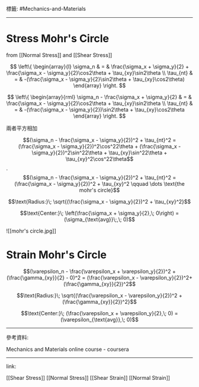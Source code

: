 標籤: #Mechanics-and-Materials 

---

# Stress Mohr's Circle

from [[Normal Stress]] and [[Shear Stress]]

$$
\left\{
	\begin{array}{l}
		\sigma_n & = & \frac{\sigma_x + \sigma_y}{2} + \frac{\sigma_x - \sigma_y}{2}\cos2\theta + \tau_{xy}\sin2\theta \\
		\tau_{nt} & = & -(\frac{\sigma_x - \sigma_y}{2}\sin2\theta + \tau_{xy}\cos2\theta)
	\end{array}
\right.
$$

$$
\left\{
	\begin{array}{rml}
		\sigma_n - \frac{\sigma_x + \sigma_y}{2} & = & \frac{\sigma_x - \sigma_y}{2}\cos2\theta + \tau_{xy}\sin2\theta \\
		\tau_{nt} & = & -(\frac{\sigma_x - \sigma_y}{2})\sin2\theta + \tau_{xy}\cos2\theta
	\end{array}
\right.
$$

兩者平方相加

$$(\sigma_n - \frac{\sigma_x - \sigma_y}{2})^2 + \tau_{nt}^2 = (\frac{\sigma_x - \sigma_y}{2})^2\cos^22\theta + (\frac{\sigma_x - \sigma_y}{2})^2\sin^22\theta + \tau_{xy}\sin^22\theta + \tau_{xy}^2\cos^22\theta$$
.
$$(\sigma_n - \frac{\sigma_x - \sigma_y}{2})^2 + \tau_{nt}^2 = (\frac{\sigma_x - \sigma_y}{2})^2 + \tau_{xy}^2 \qquad \dots \text{the mohr's circle}$$

$$\text{Radius:}\; \sqrt{(\frac{\sigma_x - \sigma_y}{2})^2 + \tau_{xy}^2}$$

$$\text{Center:}\; \left(\frac{\sigma_x + \sigma_y}{2},\; 0\right) = (\sigma_{\text{avg}}\;,\; 0)$$

![[mohr's circle.jpg]]

# Strain Mohr's Circle

$$(\varepsilon_n - \frac{\varepsilon_x + \varepsilon_y}{2})^2 + (\frac{\gamma_{xy}}{2} - 0)^2 = (\frac{\varepsilon_x - \varepsilon_y}{2})^2+(\frac{\gamma_{xy}}{2})^2$$

$$\text{Radius:}\; \sqrt{(\frac{\varepsilon_x - \varepsilon_y}{2})^2 + (\frac{\gamma_{xy}}{2})^2}$$

$$\text{Center:}\; (\frac{\varepsilon_x + \varepsilon_y}{2},\; 0) = (\varepsilon_{\text{avg}},\; 0)$$

---

參考資料:

Mechanics and Materials online course - coursera

---

link:

[[Shear Stress]]
[[Normal Stress]]
[[Shear Strain]]
[[Normal Strain]]